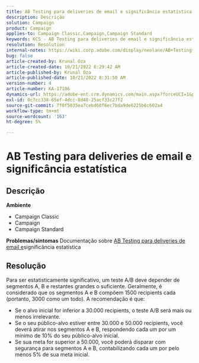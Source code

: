 ```yaml
---
title: AB Testing para deliveries de email e significância estatística
description: Descrição
solution: Campaign
product: Campaign
applies-to: Campaign Classic,Campaign,Campaign Standard
keywords: KCS - AB Testing para deliveries de email e significância estatística
resolution: Resolution
internal-notes: https://wiki.corp.adobe.com/display/neolane/AB+Testing+for+Email+Deliveries
bug: false
article-created-by: Krunal Oza
article-created-date: 10/21/2022 8:29:42 AM
article-published-by: Krunal Oza
article-published-date: 10/21/2022 8:31:50 AM
version-number: 4
article-number: KA-17106
dynamics-url: https://adobe-ent.crm.dynamics.com/main.aspx?forceUCI=1&pagetype=entityrecord&etn=knowledgearticle&id=fa5ed781-1a51-ed11-bba2-0022480867fb
exl-id: 0c7cc338-65ef-4dcc-8d40-25acf33c27f2
source-git-commit: 7f0f5035ea7cebd60f6ec7bda9de6225b6c602a4
workflow-type: tm+mt
source-wordcount: '163'
ht-degree: 5%

---
```


# AB Testing para deliveries de email e significância estatística

## Descrição

<b>Ambiente</b>
- Campaign Classic
- Campaign
- Campaign Standard



<b>Problemas/sintomas</b>
Documentação sobre [AB Testing para deliveries de email e](https://wiki.corp.adobe.com/display/neolane/AB+Testing+for+Email+Deliveries)significância estatística


## Resolução


Para ser estatisticamente significativo, um teste A/B deve depender de segmentos A, B e restantes grandes o suficiente. Geralmente, é considerado que os segmentos A e B compõem 1500 recipients cada (portanto, 3000 como um todo). A recomendação é que:

- Se o alvo inicial for inferior a 30.000 recipients, o teste A/B será mais ou menos irrelevante.
- Se o seu público-alvo estiver entre 30.000 e 50.000 recipients, você deverá atirar nos segmentos A e B, respondendo cada um por um mínimo de 10% do seu público-alvo inicial.
- Se sua meta for superior a 50.000, você poderá disparar com segurança para segmentos A e B, contabilizando cada um por pelo menos 5% de sua meta inicial.
